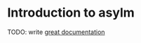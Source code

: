 # Introduction to asylm

TODO: write [great documentation](http://jacobian.org/writing/great-documentation/what-to-write/)
